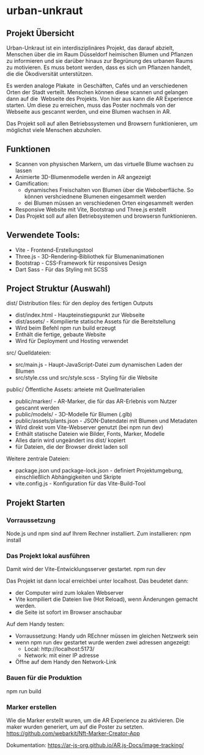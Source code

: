 # urban-unkraut
## Projekt Übersicht 
Urban-Unkraut ist ein interdisziplinäres Projekt, das darauf abzielt, Menschen über die im Raum Düsseldorf heimischen Blumen und Pflanzen zu informieren und sie darüber hinaus zur Begrünung des urbanen Raums zu motivieren. 
Es muss betont werden, dass es sich um Pflanzen handelt, die die Ökodiversität unterstützen. 

Es werden analoge Plakate  in Geschäften, Cafés und an verschiedenen Orten der Stadt verteilt. Menschen können diese scannen und gelangen dann auf die  Webseite des Projekts. Von hier aus kann die AR Experience starten. Um diese zu erreichen, muss das Poster nochmals von der Webseite aus gescannt werden, und eine Blumen wachsen in AR. 

Das Projekt soll auf allen Betriebssystemen und Browsern funktionieren, um möglichst viele Menschen abzuholen. 

## Funktionen
- Scannen von physischen Markern, um das virtuelle Blume wachsen zu lassen
- Animierte 3D-Blumenmodelle werden in AR angezeigt
- Gamification: 
    - dynamisches Freischalten von Blumen über die Weboberfläche. So können vershciednene Blumenen eingesammelt werden
    - dei Blumen müssen an verschiedenen Orten eingesammelt werden
- Responsive Website mit Vite, Bootstrap und Three.js erstellt
- Das Projekt soll auf allen Betriebsystemen und browsersn funktionieren. 

## Verwendete Tools:
- Vite - Frontend-Erstellungstool
- Three.js - 3D-Rendering-Bibliothek für Blumenanimationen
- Bootstrap - CSS-Framework für responsives Design
- Dart Sass - Für das Styling mit SCSS

## Project Struktur (Auswahl)
dist/ Distribution files: für den deploy  des fertigen Outputs 
- dist/index.html - Haupteinstiegspunkt zur Webseite
- dist/assets/ - Kompilierte statische Assets für die Bereitstellung
- Wird beim Befehl npm run build erzeugt
- Enthält die fertige, gebaute Website
- Wird für Deployment und Hosting verwendet

src/ Quelldateien:
- src/main.js - Haupt-JavaScript-Datei zum dynamischen Laden der Blumen
- src/style.css und src/style.scss - Styling für die Website

public/ Öffentliche Assets: arteiete mit Quellmaterialien
- public/marker/ - AR-Marker, die für das AR-Erlebnis vom Nutzer gescannt werden
- public/models/ - 3D-Modelle für Blumen (.glb)
- public/assets/plants.json - JSON-Datendatei mit Blumen und Metadaten
- Wird direkt vom Vite-Webserver genutzt (bei npm run dev)
- Enthält statische Dateien wie Bilder, Fonts, Marker, Modelle
- Alles darin wird ungeändert ins dist/ kopiert
- für Dateien, die der Browser direkt laden soll

Weitere zentrale Dateien:
- package.json und package-lock.json - definiert Projektumgebung, einschließlich Abhängigkeiten und Skripte
- vite.config.js - Konfiguration für das Vite-Build-Tool

## Projekt Starten
### Vorraussetzung 
Node.js und npm sind auf Ihrem Rechner installiert. Zum installieren: 
    npm install

### Das Projekt lokal ausführen
Damit wird der Vite-Entwicklungsserver gestartet. 
    npm run dev

Das Projekt ist dann local erreichbei unter localhost. Das beudetet dann:
- der Computer wird zum lokalen Webserver
- Vite kompiliert die Dateien live (Hot Reload), wenn Änderungen gemacht werden.
- die Seite ist sofort im Browser anschaubar

Auf dem Handy testen:
- Vorraussetzung: Handy udn REchner müssen im gleichen Netzwerk sein 
- wenn  npm run dev gestartet wurde werden zwei adressen angezeigt:
    - Local: http://localhost:5173/
    - Network: mit einer IP adresse
- Öffne auf dem Handy den Network-Link 


### Bauen für die Produktion
npm run build


### Marker erstellen 
Wie die Marker erstellt wuren, um die AR Experience zu aktivieren.
Die maker wurden generiert, um auf die Poster zu setzten.
https://github.com/webarkit/Nft-Marker-Creator-App

Dokumentation: https://ar-js-org.github.io/AR.js-Docs/image-tracking/
